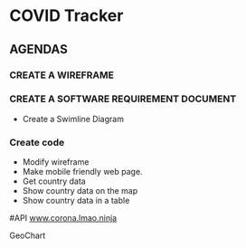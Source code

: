 # COVID Tracker

## AGENDAS

### CREATE A WIREFRAME

### CREATE A SOFTWARE REQUIREMENT DOCUMENT
* Create a Swimline Diagram

### Create code
* Modify wireframe
* Make mobile friendly web page.
* Get country data
* Show country data on the map
* Show country data in a table



#API
www.corona.lmao.ninja

GeoChart


